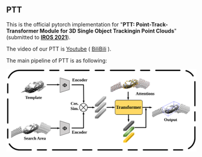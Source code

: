 ## PTT

This is the official pytorch implementation for "**PTT: Point-Track-Transformer Module for 3D Single Object Trackingin Point Clouds**"(submitted to **[IROS 2021](https://www.iros2021.org/)**).

The video of our PTT is [Youtube](https://youtu.be/Cajj6iHFvrc) ( [BiliBili](https://member.bilibili.com/platform/upload/video/frame?type=edit&bvid=BV1mf4y1s7so) ).

The main pipeline of PTT is as following:

<img src="docs/pipeline.svg" alt="main-pipeline"  />

